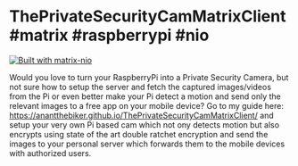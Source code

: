 # ThePrivateSecurityCamMatrixClient #matrix #raspberrypi #nio
<a class="reference external image-reference" href="https://github.com/poljar/matrix-nio"><img alt="Built with matrix-nio" src="https://img.shields.io/badge/built%20with-matrix--nio-brightgreen"></a>

Would you love to turn your RaspberryPi into a Private Security Camera, but not sure how to setup the server and fetch the captured images/videos from the Pi or even better make your Pi detect a motion and send only the relevant images to a free app on your mobile device? 
Go to my guide here: https://anantthebiker.github.io/ThePrivateSecurityCamMatrixClient/ and setup your very own Pi based cam which not ony detects motion but also encrypts using state of the art double ratchet encryption and send the images to your personal server which forwards them to the mobile devices with authorized users.
